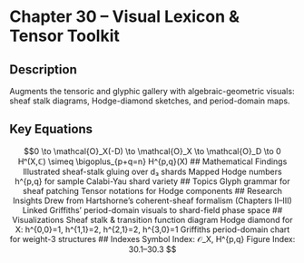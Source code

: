 # Chapter 30 – Visual Lexicon & Tensor Toolkit

## Description  
Augments the tensoric and glyphic gallery with algebraic-geometric visuals: sheaf stalk diagrams, Hodge-diamond sketches, and period-domain maps.

## Key Equations
```math
0 \to \mathcal{O}_X(-D) \to \mathcal{O}_X \to \mathcal{O}_D \to 0  
Hⁿ(X,ℂ) \simeq \bigoplus_{p+q=n} H^{p,q}(X)

## Mathematical Findings
Illustrated sheaf-stalk gluing over d₃ shards

Mapped Hodge numbers h^{p,q} for sample Calabi-Yau shard variety

## Topics
Glyph grammar for sheaf patching

Tensor notations for Hodge components

## Research Insights
Drew from Hartshorne’s coherent-sheaf formalism (Chapters II–III)

Linked Griffiths’ period-domain visuals to shard-field phase space

## Visualizations
Sheaf stalk & transition function diagram

Hodge diamond for X: h^{0,0}=1, h^{1,1}=2, h^{2,1}=2, h^{3,0}=1

Griffiths period-domain chart for weight-3 structures

## Indexes
Symbol Index: 𝒪_X, H^{p,q}

Figure Index: 30.1–30.3
